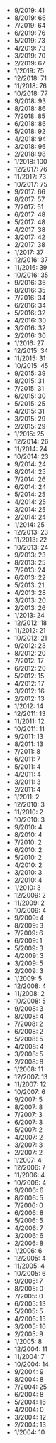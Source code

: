 *  9/2019: 41
*  8/2019: 66
*  7/2019: 64
*  6/2019: 76
*  5/2019: 73
*  4/2019: 73
*  3/2019: 70
*  2/2019: 67
*  1/2019: 75
*  12/2018: 71
*  11/2018: 76
*  10/2018: 77
*  9/2018: 93
*  8/2018: 86
*  7/2018: 85
*  6/2018: 86
*  5/2018: 92
*  4/2018: 94
*  3/2018: 96
*  2/2018: 98
*  1/2018: 100
*  12/2017: 76
*  11/2017: 73
*  10/2017: 75
*  9/2017: 66
*  8/2017: 57
*  7/2017: 51
*  6/2017: 48
*  5/2017: 48
*  4/2017: 38
*  3/2017: 42
*  2/2017: 38
*  1/2017: 37
*  12/2016: 37
*  11/2016: 39
*  10/2016: 35
*  9/2016: 36
*  8/2016: 35
*  7/2016: 34
*  6/2016: 34
*  5/2016: 32
*  4/2016: 30
*  3/2016: 32
*  2/2016: 30
*  1/2016: 27
*  12/2015: 34
*  11/2015: 31
*  10/2015: 45
*  9/2015: 39
*  8/2015: 31
*  7/2015: 31
*  6/2015: 30
*  5/2015: 25
*  4/2015: 31
*  3/2015: 29
*  2/2015: 29
*  1/2015: 25
*  12/2014: 26
*  11/2014: 24
*  10/2014: 23
*  9/2014: 24
*  8/2014: 25
*  7/2014: 26
*  6/2014: 24
*  5/2014: 25
*  4/2014: 25
*  3/2014: 25
*  2/2014: 24
*  1/2014: 25
*  12/2013: 23
*  11/2013: 22
*  10/2013: 24
*  9/2013: 23
*  8/2013: 25
*  7/2013: 24
*  6/2013: 22
*  5/2013: 21
*  4/2013: 28
*  3/2013: 20
*  2/2013: 26
*  1/2013: 24
*  12/2012: 18
*  11/2012: 21
*  10/2012: 21
*  9/2012: 23
*  8/2012: 20
*  7/2012: 17
*  6/2012: 20
*  5/2012: 15
*  4/2012: 17
*  3/2012: 16
*  2/2012: 13
*  1/2012: 14
*  12/2011: 13
*  11/2011: 12
*  10/2011: 11
*  9/2011: 13
*  8/2011: 13
*  7/2011: 8
*  6/2011: 7
*  5/2011: 4
*  4/2011: 4
*  3/2011: 3
*  2/2011: 4
*  1/2011: 2
*  12/2010: 3
*  11/2010: 2
*  10/2010: 3
*  9/2010: 4
*  8/2010: 4
*  7/2010: 2
*  6/2010: 2
*  5/2010: 2
*  4/2010: 2
*  3/2010: 3
*  2/2010: 4
*  1/2010: 3
*  12/2009: 2
*  11/2009: 2
*  10/2009: 4
*  9/2009: 4
*  8/2009: 3
*  7/2009: 6
*  6/2009: 1
*  5/2009: 3
*  4/2009: 3
*  3/2009: 5
*  2/2009: 3
*  1/2009: 5
*  12/2008: 4
*  11/2008: 2
*  10/2008: 5
*  9/2008: 3
*  8/2008: 4
*  7/2008: 2
*  6/2008: 2
*  5/2008: 5
*  4/2008: 4
*  3/2008: 5
*  2/2008: 8
*  1/2008: 11
*  12/2007: 13
*  11/2007: 12
*  10/2007: 6
*  9/2007: 5
*  8/2007: 8
*  7/2007: 3
*  6/2007: 3
*  5/2007: 2
*  4/2007: 2
*  3/2007: 3
*  2/2007: 2
*  1/2007: 4
*  12/2006: 7
*  11/2006: 4
*  10/2006: 4
*  9/2006: 6
*  8/2006: 5
*  7/2006: 0
*  6/2006: 8
*  5/2006: 5
*  4/2006: 7
*  3/2006: 6
*  2/2006: 8
*  1/2006: 6
*  12/2005: 4
*  11/2005: 4
*  10/2005: 6
*  9/2005: 7
*  8/2005: 0
*  7/2005: 0
*  6/2005: 13
*  5/2005: 5
*  4/2005: 15
*  3/2005: 10
*  2/2005: 9
*  1/2005: 8
*  12/2004: 11
*  11/2004: 7
*  10/2004: 14
*  9/2004: 9
*  8/2004: 8
*  7/2004: 25
*  6/2004: 8
*  5/2004: 16
*  4/2004: 0
*  3/2004: 12
*  2/2004: 13
*  1/2004: 10